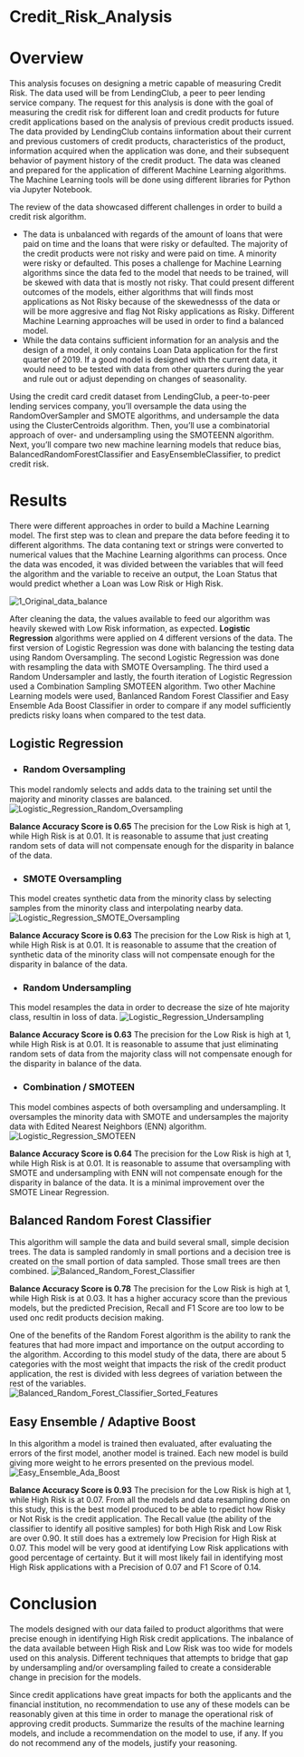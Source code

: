 # Credit_Risk_Analysis

# **Overview** #
This analysis focuses on designing a metric capable of measuring Credit Risk. The data used will be from LendingClub, a peer to peer lending service company. The request for this analysis is done with the goal of measuring the credit risk for different loan and credit products for future credit applications based on the analysis of previous credit products issued. The data provided by LendingClub contains iinformation about their current and previous customers of credit products, characteristics of the product, information acquired when the application was done, and their subsequent behavior of payment history of the credit product. The data was cleaned and prepared for the application of different Machine Learning algorithms. The Machine Learning tools will be done using different libraries for Python via Jupyter Notebook. 

The review of the data showcased different challenges in order to build a credit risk algorithm. 
  - The data is unbalanced with regards of the amount of loans that were paid on time and the loans that were risky or defaulted. The majority of the credit products were not risky and were paid on time. A minority were risky or defaulted. This poses a challenge for Machine Learning algorithms since the data fed to the model that needs to be trained, will be skewed with data that is mostly not risky. That could present different outcomes of the models, either algorithms that will finds most applications as Not Risky because of the skewednesss of the data or will be more aggresive and flag Not Risky applications as Risky. Different Machine Learning approaches will be used in order to find a balanced model.
  - While the data contains sufficient information for an analysis and the design of a model, it only contains Loan Data application for the first quarter of 2019. If a good model is designed with the current data, it would need to be tested with data from other quarters during the year and rule out or adjust depending on changes of seasonality. 


Using the credit card credit dataset from LendingClub, a peer-to-peer lending services company, you’ll oversample the data using the RandomOverSampler and SMOTE algorithms, and undersample the data using the ClusterCentroids algorithm. Then, you’ll use a combinatorial approach of over- and undersampling using the SMOTEENN algorithm. Next, you’ll compare two new machine learning models that reduce bias, BalancedRandomForestClassifier and EasyEnsembleClassifier, to predict credit risk. 


# **Results** #
There were different approaches in order to build a Machine Learning model. The first step was to clean and prepare the data before feeding it to different algorithms. The data contaning text or strings were converted to numerical values that the Machine Learning algorithms can process. Once the data was encoded, it was divided between the variables that will feed the algorithm and the variable to receive an output, the Loan Status that would predict whether a Loan was Low Risk or High Risk. 

![1_Original_data_balance](https://user-images.githubusercontent.com/85839235/140198063-ef94235e-0be2-4f2a-bcd7-0445e2ae951d.png)

After cleaning the data, the values available to feed our algorithm was heavily skewed with Low Risk information, as expected. **Logistic Regression** algorithms were applied on 4 different versions of the data. The first version of Logistic Regression was done with balancing the testing data using Random Oversampling. The second Logistic Regression was done with resampling the data with SMOTE Oversampling. The third used a Random Undersampler and lastly, the fourth iteration of Logistic Regression used a Combination Sampling SMOTEEN algorithm. Two other Machine Learning models were used, Banlanced Random Forest Classifier and Easy Ensemble Ada Boost Classifier in order to compare if any model sufficiently predicts risky loans when compared to the test data. 

  ## **Logistic Regression** ##

  - ### **Random Oversampling** ###
This model randomly selects and adds data to the training set until the majority and minority classes are balanced.
![Logistic_Regression_Random_Oversampling](https://user-images.githubusercontent.com/85839235/140242175-77951a56-bc78-4ba3-800e-70f82d2c53a3.png)

**Balance Accuracy Score is 0.65**
The precision for the Low Risk is high at 1, while High Risk is at 0.01. It is reasonable to assume that just creating random sets of data will not compensate enough for the disparity in balance of the data. 


  - ### **SMOTE Oversampling** ###
This model creates synthetic data from the minority class by selecting samples from the minority class and interpolating nearby data.  
![Logistic_Regression_SMOTE_Oversampling](https://user-images.githubusercontent.com/85839235/140242645-735e3d1f-47ae-4b41-bb5d-acc12609813e.png)

**Balance Accuracy Score is 0.63**
The precision for the Low Risk is high at 1, while High Risk is at 0.01. It is reasonable to assume that the creation of synthetic data of the minority class will not compensate enough for the disparity in balance of the data. 


  - ### **Random Undersampling** ###
This model resamples the data in order to decrease the size of hte majority class, resultin in loss of data. 
![Logistic_Regression_Undersampling](https://user-images.githubusercontent.com/85839235/140242907-e425a87d-6923-4702-92c4-2fe2416bf22b.png)

**Balance Accuracy Score is 0.63**
The precision for the Low Risk is high at 1, while High Risk is at 0.01. It is reasonable to assume that just eliminating random sets of data from the majority class will not compensate enough for the disparity in balance of the data. 



  - ### **Combination / SMOTEEN** ###
This model combines aspects of both oversampling and undersampling. It oversamples the minority data with SMOTE and undersamples the majority data with Edited Nearest Neighbors (ENN) algorithm. 
![Logistic_Regression_SMOTEEN](https://user-images.githubusercontent.com/85839235/140243529-facd46b6-cfc5-44f9-8978-48f972b4696f.png)

**Balance Accuracy Score is 0.64**
The precision for the Low Risk is high at 1, while High Risk is at 0.01. It is reasonable to assume that oversampling with SMOTE and undersampling with ENN will not compensate enough for the disparity in balance of the data. It is a minimal improvement over the SMOTE Linear Regression. 





  ## **Balanced Random Forest Classifier** ##
This algorithm will sample the data and build several small, simple decision trees. The data is sampled randomly in small portions and a decision tree is created on the small portion of data sampled. Those small trees are then combined. 
![Balanced_Random_Forest_Classifier](https://user-images.githubusercontent.com/85839235/140243844-177c0fe9-297b-4800-8d6c-074088940c72.png)

**Balance Accuracy Score is 0.78**
The precision for the Low Risk is high at 1, while High Risk is at 0.03. It has a higher accuracy score than the previous models, but the predicted Precision, Recall and F1 Score are too low to be used onc redit products decision making. 

One of the benefits of the Random Forest algorithm is the ability to rank the features that had more impact and importance on the output according to the algorithm. According to this model study of the data, there are about 5 categories with the most weight that impacts the risk of the credit product application, the rest is divided with less degrees of variation between the rest of the variables. 
![Balanced_Random_Forest_Classifier_Sorted_Features](https://user-images.githubusercontent.com/85839235/140244311-468158d6-5de8-400b-a143-86b6c02563ae.png)


  ## **Easy Ensemble / Adaptive Boost** ##
In this algorithm a model is trained then evaluated, after evaluating the errors of the first model, another model is trained. Each new model is build giving more weight to he errors presented on the previous model.  
![Easy_Ensemble_Ada_Boost](https://user-images.githubusercontent.com/85839235/140244936-419749c3-c368-4521-9fdb-4dc2e5543ad8.png)

**Balance Accuracy Score is 0.93**
The precision for the Low Risk is high at 1, while High Risk is at 0.07. From all the models and data resampling done on this study, this is the best model produced to be able to rpedict how Risky or Not Risk is the credit application. The Recall value (the ability of the classifier to identify all positive samples) for both High Risk and Low Risk are over 0.90. It still does has a extremely low Precision for High Risk at 0.07. This model will be very good at identifying Low Risk applications with good percentage of certainty. But it will most likely fail in identifying most High Risk applications with a Precision of 0.07 and F1 Score of 0.14.




# **Conclusion** #

The models designed with our data failed to product algorithms that were precise enough in identifying High Risk credit applications. The inbalance of the data available between High Risk and Low Risk was too wide for models used on this analysis. Different techniques that attempts to bridge that gap by undersampling and/or oversampling failed to create a considerable change in precision for the models. 

Since credit applications have great impacts for both the applicants and the financial institution, no recommendation to use any of these models can be reasonably given at this time in order to manage the operational risk of approving credit products. 
Summarize the results of the machine learning models, and include a recommendation on the model to use, if any. If you do not recommend any of the models, justify your reasoning.
